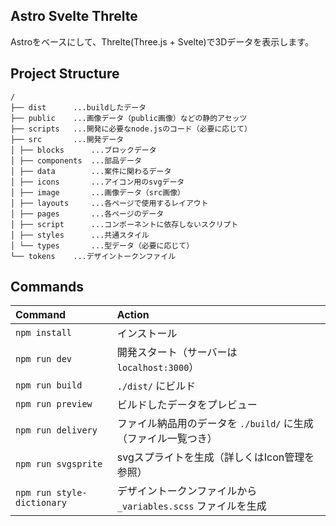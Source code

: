## Astro Svelte Threlte

Astroをベースにして、Threlte(Three.js + Svelte)で3Dデータを表示します。

## Project Structure

```
/
├── dist      ...buildしたデータ
├── public    ...画像データ（public画像）などの静的アセッツ
├── scripts   ...開発に必要なnode.jsのコード（必要に応じて）
├── src       ...開発データ
│ ├── blocks      ...ブロックデータ
│ ├── components  ...部品データ
│ ├── data        ...案件に関わるデータ
│ ├── icons       ...アイコン用のsvgデータ
│ ├── image       ...画像データ（src画像）
│ ├── layouts     ...各ページで使用するレイアウト
│ ├── pages       ...各ページのデータ
│ ├── script      ...コンポーネントに依存しないスクリプト
│ ├── styles      ...共通スタイル
│ └── types       ...型データ（必要に応じて）
└── tokens    ...デザイントークンファイル
```

## Commands

| Command                    | Action                                                         |
| :------------------------- | :------------------------------------------------------------- |
| `npm install`              | インストール                                                   |
| `npm run dev`              | 開発スタート（サーバーは `localhost:3000`）                    |
| `npm run build`            | `./dist/` にビルド                                             |
| `npm run preview`          | ビルドしたデータをプレビュー                                   |
| `npm run delivery`         | ファイル納品用のデータを `./build/` に生成（ファイル一覧つき） |
| `npm run svgsprite`        | svgスプライトを生成（詳しくはIcon管理を参照）                  |
| `npm run style-dictionary` | デザイントークンファイルから `_variables.scss` ファイルを生成  |
